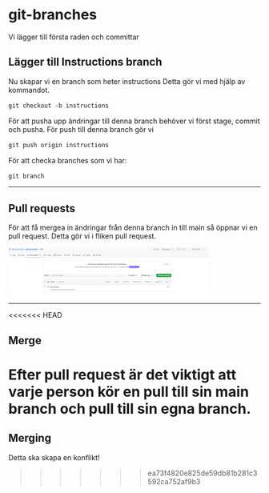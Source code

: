 # git-branches


Vi lägger till första raden och committar


## Lägger till Instructions branch

Nu skapar vi en branch som heter instructions Detta gör vi med hjälp av kommandot.

```md
git checkout -b instructions
```

För att pusha upp ändringar till denna branch behöver vi först
stage, commit och pusha. För push till denna branch gör vi

```md
git push origin instructions
```

För att checka branches som vi har:


```md
git branch
```

---
## Pull requests

För att få mergea in ändringar från denna branch in till main
så öppnar vi en pull request. Detta gör vi i fliken pull request.

<img src="assets/pull_request.png" width = 400>

---
<<<<<<< HEAD
## Merge

Efter pull request är det viktigt att varje person kör en pull till sin main branch och pull till sin egna branch.
=======

## Merging 

Detta ska skapa en konflikt!
>>>>>>> ea73f4820e825de59db81b281c3592ca752af9b3
